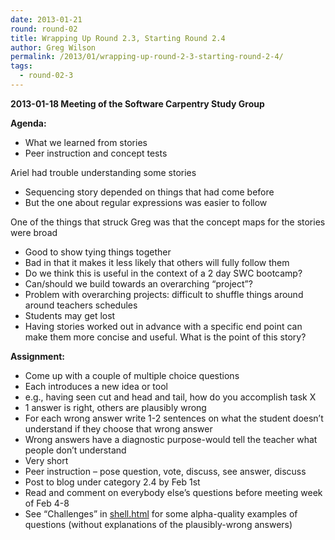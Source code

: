 ```yaml
---
date: 2013-01-21
round: round-02
title: Wrapping Up Round 2.3, Starting Round 2.4
author: Greg Wilson
permalink: /2013/01/wrapping-up-round-2-3-starting-round-2-4/
tags:
  - round-02-3
---
```

**2013-01-18 Meeting of the Software Carpentry Study Group**

**Agenda:**

*   What we learned from stories
*   Peer instruction and concept tests

Ariel had trouble understanding some stories

*   Sequencing story depended on things that had come before
*   But the one about regular expressions was easier to follow

One of the things that struck Greg was that the concept maps for the stories were broad

*   Good to show tying things together
*   Bad in that it makes it less likely that others will fully follow them
*   Do we think this is useful in the context of a 2 day SWC bootcamp?
*   Can/should we build towards an overarching &#8220;project&#8221;?
*   Problem with overarching projects: difficult to shuffle things around around teachers schedules
*   Students may get lost
*   Having stories worked out in advance with a specific end point can make them more concise and useful. What is the point of this story?

**Assignment:**

*   Come up with a couple of multiple choice questions
*   Each introduces a new idea or tool
*   e.g., having seen cut and head and tail, how do you accomplish task X
*   1 answer is right, others are plausibly wrong
*   For each wrong answer write 1-2 sentences on what the student doesn&#8217;t understand if they choose that wrong answer
*   Wrong answers have a diagnostic purpose-would tell the teacher what people don&#8217;t understand
*   Very short
*   Peer instruction &#8211; pose question, vote, discuss, see answer, discuss
*   Post to blog under category 2.4 by Feb 1st
*   Read and comment on everybody else&#8217;s questions before meeting week of Feb 4-8
*   See &#8220;Challenges&#8221; in [shell.html][1] for some alpha-quality examples of questions (without explanations of the plausibly-wrong answers)

 [1]: http://software-carpentry.org/book/shell.html
